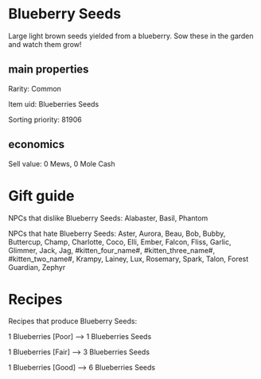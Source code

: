 # Blueberry Seeds

Large light brown seeds yielded from a blueberry. Sow these in the garden and watch them grow!

## main properties

Rarity: Common

Item uid: Blueberries Seeds

Sorting priority: 81906

## economics

Sell value: 0 Mews, 0 Mole Cash

# Gift guide

NPCs that dislike Blueberry Seeds: Alabaster, Basil, Phantom

NPCs that hate Blueberry Seeds: Aster, Aurora, Beau, Bob, Bubby, Buttercup, Champ, Charlotte, Coco, Elli, Ember, Falcon, Fliss, Garlic, Glimmer, Jack, Jag, #kitten_four_name#, #kitten_three_name#, #kitten_two_name#, Krampy, Lainey, Lux, Rosemary, Spark, Talon, Forest Guardian, Zephyr

# Recipes

Recipes that produce Blueberry Seeds:

1 Blueberries [Poor] --> 1 Blueberries Seeds

1 Blueberries [Fair] --> 3 Blueberries Seeds

1 Blueberries [Good] --> 6 Blueberries Seeds